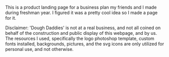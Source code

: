 This is a product landing page for a business plan my friends and I made during freshman year. I figured it was a pretty cool idea so I made a page for it.

Disclaimer:
'Dough Daddies' is not at a real business, and not all coined on behalf of the construction and public display of this webpage, and by us. The resources I used, specifically the logo photoshop template, custom fonts installed, backgrounds, pictures, and the svg icons are only utilized for personal use, and not otherwise. 


